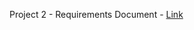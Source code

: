 Project 2 - Requirements Document - [Link](https://docs.google.com/document/d/14OPyHh5lTOMfbHPADLpVM3H7CiUQVh_6CfRvWI_Zi54/edit?usp=sharing)